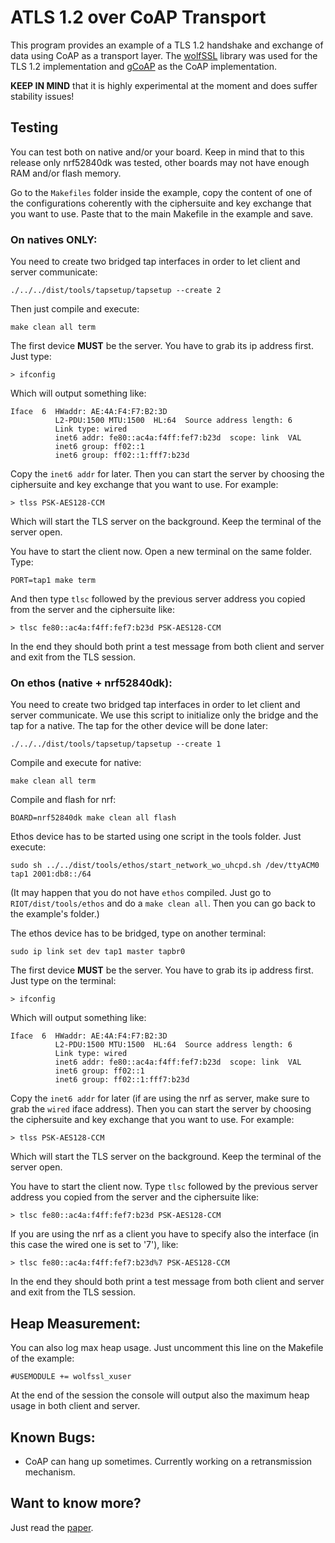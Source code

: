 # ATLS 1.2 over CoAP Transport

This program provides an example of a TLS 1.2 handshake and exchange of data using CoAP as a transport layer.
The [wolfSSL](https://github.com/wolfSSL/wolfssl) library was used for the TLS 1.2 implementation and [gCoAP](https://riot-os.org/api/group__net__gcoap.html) as the CoAP implementation.

**KEEP IN MIND** that it is highly experimental at the moment and does suffer stability issues!

## Testing

You can test both on native and/or your board. Keep in mind that to this release only nrf52840dk was tested, other boards may not have enough RAM and/or flash memory.

Go to the `Makefiles` folder inside the example, copy the content of one of the configurations coherently with the ciphersuite and key exchange that you want to use. Paste that to the main Makefile in the example and save.

### On natives ONLY:

You need to create two bridged tap interfaces in order to let client and server communicate:

    ./../../dist/tools/tapsetup/tapsetup --create 2

Then just compile and execute:

    make clean all term

The first device **MUST** be the server. You have to grab its ip address first. Just type:

    > ifconfig
    
Which will output something like:

```
Iface  6  HWaddr: AE:4A:F4:F7:B2:3D 
          L2-PDU:1500 MTU:1500  HL:64  Source address length: 6
          Link type: wired
          inet6 addr: fe80::ac4a:f4ff:fef7:b23d  scope: link  VAL
          inet6 group: ff02::1
          inet6 group: ff02::1:fff7:b23d
```

Copy the `inet6 addr` for later. Then you can start the server by choosing the ciphersuite and key exchange that you want to use. For example:

    > tlss PSK-AES128-CCM
    
Which will start the TLS server on the background. Keep the terminal of the server open.

You have to start the client now. Open a new terminal on the same folder. Type:

    PORT=tap1 make term
    
And then type `tlsc` followed by the previous server address you copied from the server and the ciphersuite like:

    > tlsc fe80::ac4a:f4ff:fef7:b23d PSK-AES128-CCM

In the end they should both print a test message from both client and server and exit from the TLS session.

### On ethos (native + nrf52840dk):

You need to create two bridged tap interfaces in order to let client and server communicate. We use this script to initialize only the bridge and the tap for a native. The tap for the other device will be done later:

    ./../../dist/tools/tapsetup/tapsetup --create 1

Compile and execute for native:

    make clean all term
    
Compile and flash for nrf:

    BOARD=nrf52840dk make clean all flash
    
Ethos device has to be started using one script in the tools folder. Just execute:

    sudo sh ../../dist/tools/ethos/start_network_wo_uhcpd.sh /dev/ttyACM0 tap1 2001:db8::/64
    
(It may happen that you do not have `ethos` compiled. Just go to `RIOT/dist/tools/ethos` and do a `make clean all`. Then you can go back to the example's folder.)

The ethos device has to be bridged, type on another terminal:

    sudo ip link set dev tap1 master tapbr0

The first device **MUST** be the server. You have to grab its ip address first. Just type on the terminal:

    > ifconfig
    
Which will output something like:

```
Iface  6  HWaddr: AE:4A:F4:F7:B2:3D 
          L2-PDU:1500 MTU:1500  HL:64  Source address length: 6
          Link type: wired
          inet6 addr: fe80::ac4a:f4ff:fef7:b23d  scope: link  VAL
          inet6 group: ff02::1
          inet6 group: ff02::1:fff7:b23d
```

Copy the `inet6 addr` for later (if are using the nrf as server, make sure to grab the `wired` iface address). Then you can start the server by choosing the ciphersuite and key exchange that you want to use. For example:

    > tlss PSK-AES128-CCM
    
Which will start the TLS server on the background. Keep the terminal of the server open.

You have to start the client now. Type `tlsc` followed by the previous server address you copied from the server and the ciphersuite like:

    > tlsc fe80::ac4a:f4ff:fef7:b23d PSK-AES128-CCM
    
If you are using the nrf as a client you have to specify also the interface (in this case the wired one is set to '7'), like:

    > tlsc fe80::ac4a:f4ff:fef7:b23d%7 PSK-AES128-CCM

In the end they should both print a test message from both client and server and exit from the TLS session.

## Heap Measurement:

You can also log max heap usage. Just uncomment this line on the Makefile of the example:

    #USEMODULE += wolfssl_xuser
    
At the end of the session the console will output also the maximum heap usage in both client and server.

## Known Bugs:

- CoAP can hang up sometimes. Currently working on a retransmission mechanism.

## Want to know more?

Just read the [paper](https://tools.ietf.org/html/draft-friel-tls-atls-03).
